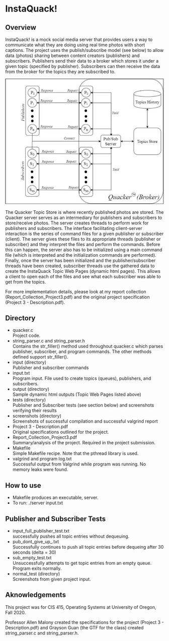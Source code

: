 <h1>InstaQuack!</h1>
<h2>Overview</h2>
<p>InstaQuack! is a mock social media server that provides users a way to communicate what they are doing using real time photos with short captions. The project uses the publish/subscribe model (see below) to allow data (photos) sharing between content creators (publishers) and subscribers. Publishers send their data to a broker which stores it under a given topic (specified by publisher). Subscribers can then receive the data from the broker for the topics they are subscribed to.</p>

![ScreenShot](/fig1.png)

<p>The Quacker Topic Store i​s where recently published photos are stored. The Quacker server serves as an intermediary for publishers and subscribers to store/receive photos. The server creates threads to perform work for publishers and subscribers. The interface facilitating client-server interaction is the series of command files for a given publisher or subscriber (client). The server gives these files to its appropriate threads (publisher or subscriber) and they interpret the files and perform the commands. Before this can happen, the server also has to be initialized using a main command file (which is interpreted and the initialization commands are performed). Finally, once the server has been initialized and the publisher/subscriber threads have been created, subscriber threads use the gathered data to create the ​InstaQuack Topic Web Pages (dynamic html pages). This allows a client to open each of the files and see what each subscriber was able to get from the topics.</p>

<p>For more implementation details, please look at my report collection (Report_Collection_Project3.pdf) and the original project specification (Project 3 - Description.pdf).</p>

<h2>Directory</h2>
<ul>
	<li>quacker.c<br>Project code.</li>
	<li>string_parser.c and string_parser.h<br>Contains the str_filler() method used throughout quacker.c which parses publisher, subscriber, and program commands. The other methods defined support str_filler().</li>
	<li>input (directory)<br>Publisher and subscriber commands</li>
	<li>input.txt<br>Program input. File used to create topics (queues), publishers, and subscribers.</li>
	<li>output (directory)<br>Sample dynamic html outputs (Topic Web Pages listed above)</li>
	<li>tests (directory)<br>Publisher and Subscriber tests (see section below) and screenshots verifying their results</li>
	<li>screenshots (directory)<br>Screenshots of successful compilation and successful valgrind report</li>
	<li>Project 3 - Description.pdf<br>Original specifications outlined for the project.</li>
	<li>Report_Collection_Project3.pdf<br>Summary/analysis of the project. Required in the project submission.</li>
	<li>Makefile<br>Simple Makefile recipe. Note that the pthread library is used.</li>
	<li>valgrind and program log.txt<br>Successful output from Valgrind while program was running. No memory leaks were found.</li>
</ul>

<h2>How to use</h2>
<ul> 
	<li>Makefile produces an executable, server.</li>
  	<li>To run: ./server input.txt</li>
</ul>

<h2>Publisher and Subscriber Tests</h2>
<ul>
	<li>input_full_publisher_test.txt<br>successfully pushes all topic entries without dequeuing.</li>
	<li>pub_dont_give_up_.txt<br>Successfully continues to push all topic entries before dequeing after 30 seconds (delta = 30)</li>
	<li>sub_empty_test.txt<br>Unsuccessfully attempts to get topic entries from an empty queue. Program exits normally.</li>
	<li>normal_test (directory)<br>Screenshots from given project input.</li>
</ul>

<h2>Aknowledgements</h2>
<p>This project was for CIS 415, Operating Systems at University of Oregon, Fall 2020.</p> 
<p>Professor Allen Malony created the specifications for the project (Project 3 - Description.pdf) and Grayson Guan (the GTF for the class) created string_parser.c and string_parser.h.<p>
